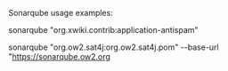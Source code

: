 Sonarqube usage examples:

sonarqube "org.xwiki.contrib:application-antispam"

sonarqube "org.ow2.sat4j:org.ow2.sat4j.pom" --base-url "https://sonarqube.ow2.org

